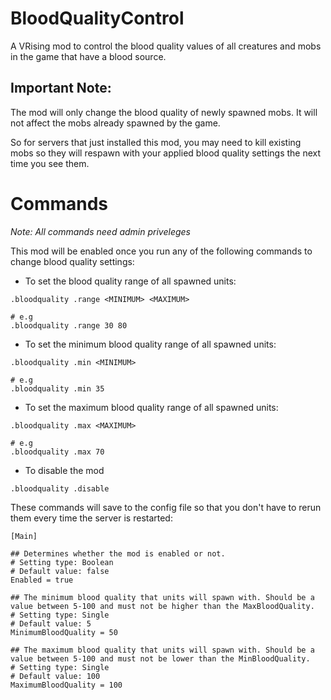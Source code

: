 # BloodQualityControl

A VRising mod to control the blood quality values of all creatures and mobs in the game that have a blood source.

## Important Note:

The mod will only change the blood quality of newly spawned mobs. It will not affect the mobs already spawned by the game.

So for servers that just installed this mod, you may need to kill existing mobs so they will respawn with your applied blood quality settings the next time you see them.

# Commands

*Note: All commands need admin priveleges*

This mod will be enabled once you run any of the following commands to change blood quality settings:

- To set the blood quality range of all spawned units:
```
.bloodquality .range <MINIMUM> <MAXIMUM>

# e.g
.bloodquality .range 30 80 
```

- To set the minimum blood quality range of all spawned units:
```
.bloodquality .min <MINIMUM>

# e.g
.bloodquality .min 35
```

- To set the maximum blood quality range of all spawned units:
```
.bloodquality .max <MAXIMUM>

# e.g 
.bloodquality .max 70
```

- To disable the mod
```
.bloodquality .disable
```

These commands will save to the config file so that you don't have to rerun them every time the server is restarted:

```
[Main]

## Determines whether the mod is enabled or not.
# Setting type: Boolean
# Default value: false
Enabled = true

## The minimum blood quality that units will spawn with. Should be a value between 5-100 and must not be higher than the MaxBloodQuality.
# Setting type: Single
# Default value: 5
MinimumBloodQuality = 50

## The maximum blood quality that units will spawn with. Should be a value between 5-100 and must not be lower than the MinBloodQuality.
# Setting type: Single
# Default value: 100
MaximumBloodQuality = 100
```